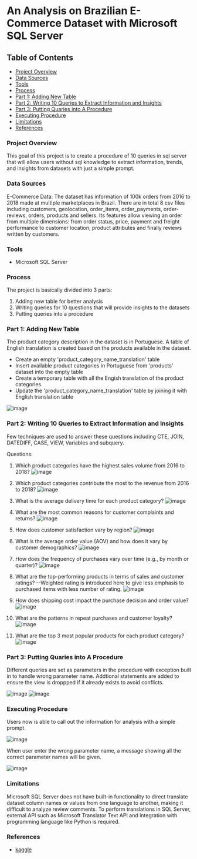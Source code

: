 # An Analysis on Brazilian E-Commerce Dataset with Microsoft SQL Server

## Table of Contents

- [Project Overview](#project-overview)
- [Data Sources](#data-sources)
- [Tools](#tools)
- [Process](#process)
- [Part 1: Adding New Table](#part-1-adding-new-table)
- [Part 2: Writing 10 Queries to Extract Information and Insights](#part-2-writing-10-queries-to-extract-information-and-insights)
- [Part 3: Putting Quaries into A Procedure](#part-3-putting-quaries-into-a-procedure)
- [Executing Procedure](#executing-procedure)
- [Limitations](#limitations)
- [References](#references)

### Project Overview

This goal of this project is to create a procedure of 10 queries in sql server that will allow users without sql knowledge to extract information, trends, and insights from datasets with just a simple prompt.

### Data Sources

E-Commerce Data: The dataset has information of 100k orders from 2016 to 2018 made at multiple marketplaces in Brazil. There are in total 8 csv files including customers, geolocation, order_items, order_payments, order-reviews, orders, products and sellers. Its features allow viewing an order from multiple dimensions: from order status, price, payment and freight performance to customer location, product attributes and finally reviews written by customers.

### Tools

- Microsoft SQL Server

### Process

The project is basically divided into 3 parts:
1. Adding new table for better analysis
2. Writing queries for 10 questions that will provide insights to the datasets
3. Putting queries into a procedure 

### Part 1: Adding New Table

The product category description in the dataset is in Portuguese. A table of English translation is created based on the products available in the dataset.

- Create an empty 'product_category_name_translation' table
- Insert available product categories in Portuguese from 'products' dataset into the empty table
- Create a temporary table with all the Engish translation of the product categories.
- Update the 'product_category_name_translation' table by joining it with English translation table

![image](https://github.com/87Iodo/Shopee-Brazil-Analysis-By-SQL-Server/assets/143507039/3b584ddf-6ab7-4e3c-9140-0cb8189651b9)


### Part 2: Writing 10 Queries to Extract Information and Insights

Few techniques are used to answer these questions including CTE, JOIN, DATEDIFF, CASE, VIEW, Variables and subquery.

Questions:
1. Which product categories have the highest sales volume from 2016 to 2018?
![image](https://github.com/87Iodo/Shopee-Brazil-Analysis-By-SQL-Server/assets/143507039/f3850230-2835-4597-8576-24899c860cea)

2. Which product categories contribute the most to the revenue from 2016 to 2018?
![image](https://github.com/87Iodo/Shopee-Brazil-Analysis-By-SQL-Server/assets/143507039/aa0704da-343f-4586-a50a-507d3e41157e)

3. What is the average delivery time for each product category?
![image](https://github.com/87Iodo/Shopee-Brazil-Analysis-By-SQL-Server/assets/143507039/e19262f5-d422-4199-93a2-0cf4a6aa5d10)

4. What are the most common reasons for customer complaints and returns?
![image](https://github.com/87Iodo/Shopee-Brazil-Analysis-By-SQL-Server/assets/143507039/6bf32e6d-b6d4-463c-8069-ad16f0231d22)

5. How does customer satisfaction vary by region?
![image](https://github.com/87Iodo/Shopee-Brazil-Analysis-By-SQL-Server/assets/143507039/27500d23-a287-45c1-a6a3-5a08b04d55da)

6. What is the average order value (AOV) and how does it vary by customer demographics?
![image](https://github.com/87Iodo/Shopee-Brazil-Analysis-By-SQL-Server/assets/143507039/ad90e9e4-f1fe-405a-a87d-3c1748c21648)

7. How does the frequency of purchases vary over time (e.g., by month or quarter)?
![image](https://github.com/87Iodo/Shopee-Brazil-Analysis-By-SQL-Server/assets/143507039/2c1a22a4-134c-45ed-820d-9da9f9d97d8c)

8. What are the top-performing products in terms of sales and customer ratings?
--Weighted rating is introduced here to give less emphasis to purchased items with less number of rating.
![image](https://github.com/87Iodo/Shopee-Brazil-Analysis-By-SQL-Server/assets/143507039/c9ceacb0-f53d-4161-8057-7f170ccb882c)

9. How does shipping cost impact the purchase decision and order value?
![image](https://github.com/87Iodo/Shopee-Brazil-Analysis-By-SQL-Server/assets/143507039/0fc5bf1c-0b10-4192-bded-5d44dbbd9d35)

10. What are the patterns in repeat purchases and customer loyalty?
![image](https://github.com/87Iodo/Shopee-Brazil-Analysis-By-SQL-Server/assets/143507039/96cc07e6-5e54-47f0-85af-464b1d7edaa3)

11. What are the top 3 most popular products for each product category?
![image](https://github.com/87Iodo/Ecommerce-Brazil-Analysis-By-SQL-Server/assets/143507039/d32af235-9642-4277-9575-58f8e46a563e)


### Part 3: Putting Quaries into A Procedure

Different queries are set as parameters in the procedure with exception built in to handle wrong parameter name. Addtional statements are added to ensure the view is droppped if it already exists to avoid conflicts.

![image](https://github.com/87Iodo/Shopee-Brazil-Analysis-By-SQL-Server/assets/143507039/0fd86685-b694-4c50-a431-c96c4c0acf88)
![image](https://github.com/87Iodo/Shopee-Brazil-Analysis-By-SQL-Server/assets/143507039/6949618d-d49e-49ea-9458-c45688aa23ad)


### Executing Procedure

Users now is able to call out the information for analysis with a simple prompt.

![image](https://github.com/87Iodo/Shopee-Brazil-Analysis-By-SQL-Server/assets/143507039/6fe98ffc-602a-41ef-a193-12c3fddd2e3b)

When user enter the wrong parameter name, a message showing all the correct parameter names will be given.

![image](https://github.com/87Iodo/Shopee-Brazil-Analysis-By-SQL-Server/assets/143507039/d5b77ba6-7d7e-49a9-a723-981ef37d0c18)


### Limitations

Microsoft SQL Server does not have built-in functionality to direct translate dataset column names or values from one language to another, making it difficult to analyze review comments. To perform translations in SQL Server, external API such as Microsoft Translator Text API and integration with programming language like Python is required.

### References
- [kaggle](https://www.kaggle.com/datasets/olistbr/brazilian-ecommerce/data)
